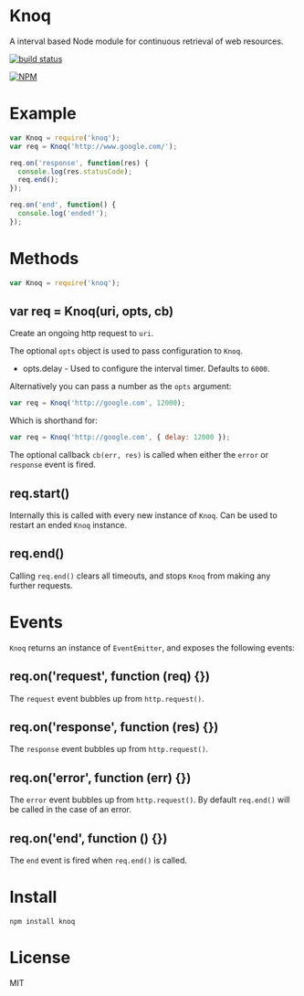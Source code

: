 # Knoq

A interval based Node module for continuous retrieval of web resources.

[![build status](https://secure.travis-ci.org/joshgillies/node-knoq.svg)](http://travis-ci.org/joshgillies/node-knoq)

[![NPM](https://nodei.co/npm/knoq.png?downloads=true&stars=true)](https://nodei.co/npm/knoq/)

# Example

```javascript
var Knoq = require('knoq');
var req = Knoq('http://www.google.com/');

req.on('response', function(res) {
  console.log(res.statusCode);
  req.end();
});

req.on('end', function() {
  console.log('ended!');
});
```

# Methods

```javascript
var Knoq = require('knoq');
```

## var req = Knoq(uri, opts, cb)

Create an ongoing http request to `uri`.

The optional `opts` object is used to pass configuration to `Knoq`.

 * opts.delay - Used to configure the interval timer. Defaults to `6000`.

Alternatively you can pass a number as the `opts` argument:

```javascript
var req = Knoq('http://google.com', 12000);
```

Which is shorthand for:

```javascript
var req = Knoq('http://google.com', { delay: 12000 });
```

The optional callback `cb(err, res)` is called when either the `error` or `response` event is fired.

## req.start()

Internally this is called with every new instance of `Knoq`.
Can be used to restart an ended `Knoq` instance.

## req.end()

Calling `req.end()` clears all timeouts, and stops `Knoq` from making any further requests.

# Events

`Knoq` returns an instance of `EventEmitter`, and exposes the following events:

## req.on('request', function (req) {})

The `request` event bubbles up from `http.request()`.

## req.on('response', function (res) {})

The `response` event bubbles up from `http.request()`.

## req.on('error', function (err) {})

The `error` event bubbles up from `http.request()`.
By default `req.end()` will be called in the case of an error.

## req.on('end', function () {})

The `end` event is fired when `req.end()` is called.

# Install

`npm install knoq`

# License

MIT
